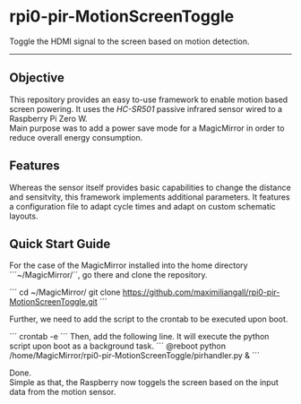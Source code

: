 # rpi0-pir-MotionScreenToggle
Toggle the HDMI signal to the screen based on motion detection.

___

## Objective

This repository provides an easy to-use framework to enable motion based screen powering.
It uses the *HC-SR501* passive infrared sensor wired to a Raspberry Pi Zero W.  
Main purpose was to add a power save mode for a MagicMirror in order to reduce overall energy consumption.

## Features

Whereas the sensor itself provides basic capabilities to change the distance and sensitvity, this framework implements additional parameters.
It features a configuration file to adapt cycle times and adapt on custom schematic layouts.

## Quick Start Guide

For the case of the MagicMirror installed into the home directory ´´´~/MagicMirror/´´, go there and clone the repository.

´´´
cd ~/MagicMirror/
git clone https://github.com/maximiliangall/rpi0-pir-MotionScreenToggle.git
´´´

Further, we need to add the script to the crontab to be executed upon boot.

´´´
crontab -e
´´´
Then, add the following line. It will execute the python script upon boot as a background task.
´´´
@reboot python /home/MagicMirror/rpi0-pir-MotionScreenToggle/pirhandler.py &
´´´

Done.  
Simple as that, the Raspberry now toggels the screen based on the input data from the motion sensor.

